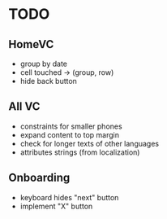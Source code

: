 #  TODO

## HomeVC
- group by date
- cell touched -> (group, row)
- hide back button

## All VC
- constraints for smaller phones
- expand content to top margin
- check for longer texts of other languages
- attributes strings (from localization)

## Onboarding
- keyboard hides "next" button
- implement "X" button
